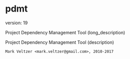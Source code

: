 pdmt
====

version: 19

Project Dependency Management Tool (long_description)

Project Dependency Management Tool (description)

	Mark Veltzer <mark.veltzer@gmail.com>, 2010-2017
